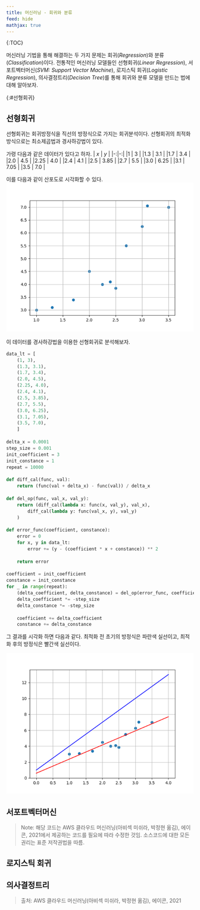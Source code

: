 ```yaml
---
title: 머신러닝 - 회귀와 분류
feed: hide
mathjax: true
---
```


{:TOC}

머신러닝 기법을 통해 해결하는 두 가지 문제는 회귀(_Regression_)와 분류(_Classification_)이다. 전통적인 머신러닝 모델들인 선형회귀(_Linear Regression_), 서포트벡터머신(_SVM: Support Vector Machine_), 로지스틱 회귀(_Logistic Regression_), 의사결정트리(_Decision Tree_)를 통해 회귀와 분류 모델을 만드는 법에 대해 알아보자.  


{:#선형회귀}
## 선형회귀
선형회귀는 회귀방정식을 직선의 방정식으로 가지는 회귀분석이다. 선형회귀의 최적화 방식으로는 최소제곱법과 경사하강법이 있다. 

가령 다음과 같은 데이터가 있다고 하자.
| $x$ | $y$ | 
|-:|-:|
|1 | 3 |
|1.3 | 3.1 |
|1.7 | 3.4 |
|2.0 | 4.5 |
|2.25 | 4.0 |
|2.4 | 4.1 |
|2.5 | 3.85 |
|2.7 | 5.5 |
|3.0 | 6.25 |
|3.1 | 7.05 |
|3.5 | 7.0 |

이를 다음과 같이 산포도로 시각화할 수 있다.
![](/assets/img/regression&classify_md_1.png "산포도")

이 데이터를 경사하강법을 이용한 선형회귀로 분석해보자.
``` Python
data_lt = [
    (1, 3),
    (1.3, 3.1),
    (1.7, 3.4),
    (2.0, 4.5),
    (2.25, 4.0),
    (2.4, 4.1),
    (2.5, 3.85),
    (2.7, 5.5),
    (3.0, 6.25),
    (3.1, 7.05),
    (3.5, 7.0),
    ]

delta_x = 0.0001
step_size = 0.001
init_coefficient = 3
init_constance = 1
repeat = 10000

def diff_cal(func, val):
    return (func(val + delta_x) - func(val)) / delta_x

def del_op(func, val_x, val_y):
    return (diff_cal(lambda x: func(x, val_y), val_x),
        diff_cal(lambda y: func(val_x, y), val_y)
    )

def error_func(coefficient, constance):
    error = 0
    for x, y in data_lt:
        error += (y - (coefficient * x + constance)) ** 2

    return error

coefficient = init_coefficient
constance = init_constance
for _ in range(repeat):
    (delta_coefficient, delta_constance) = del_op(error_func, coefficient, constance)
    delta_coefficient *= -step_size
    delta_constance *= -step_size

    coefficient += delta_coefficient
    constance += delta_constance
```
 
그 결과를 시각화 하면 다음과 같다. 최적화 전 초기의 방정식은 파란색 실선이고, 최적화 후의 방정식은 빨간색 실선이다.

![](/assets/img/regression&classify_md_2.png "선형회귀 결과")

## 서포트벡터머신

> Note: 해당 코드는 AWS 클라우드 머신러닝(아비섹 미쉬라, 박정현 옮김), 에이콘, 2021에서 제공하는 코드를 필요에 따라 수정한 것임. 소스코드에 대한 모든 권리는 표준 저작권법을 따름.


## 로지스틱 회귀


## 의사결정트리




> 출처: AWS 클라우드 머신러닝(아비섹 미쉬라, 박정현 옮김), 에이콘, 2021